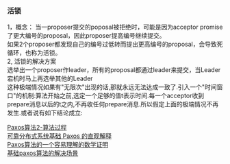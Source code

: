
### 活锁   
   1，概念： 当一proposer提交的poposal被拒绝时，可能是因为acceptor promise了更大编号的proposal，因此proposer提高编号继续提交。   
如果2个proposer都发现自己的编号过低转而提出更高编号的proposal，会导致死循环，也称为活锁。   
   2, 活锁的解决方案   
   选举出一个proposer作leader，所有的proposal都通过leader来提交，当Leader宕机时马上再选举其他的Leader   
   这种极端情况如果有"无限次"出现的话,那就永远无法达成一致了.引入一个"时间窗口"的机制:算法开始之前,选定一个足够的值t表示时间.每一个acceptor收到prepare消息以后的t之内,不再收任何prepare消息.所以假定上面的极端情况不再发生.或者说有如下结论成立:

   
   
   
   [Paxos算法2-算法过程](http://blog.csdn.net/chen77716/article/details/6170235)   
   [可靠分布式系统基础 Paxos 的直观解释](http://www.slideshare.net/drmingdrmer/paxos-51731377)   
   [Paxos算法的一个容易理解的数学证明 ](http://blog.chinaunix.net/uid-12023855-id-4096558.html)   
   [基础paxos算法的解决场景](http://blog.csdn.net/kuangzhanshatian/article/details/50600165)
